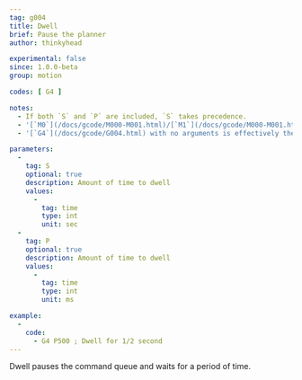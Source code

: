 ```yaml
---
tag: g004
title: Dwell
brief: Pause the planner
author: thinkyhead

experimental: false
since: 1.0.0-beta
group: motion

codes: [ G4 ]

notes:
  - If both `S` and `P` are included, `S` takes precedence.
  - '[`M0`](/docs/gcode/M000-M001.html)/[`M1`](/docs/gcode/M000-M001.html) provides an interruptible "dwell" (Marlin 1.1.0 and up).'
  - '[`G4`](/docs/gcode/G004.html) with no arguments is effectively the same as [`M400`](/docs/gcode/M400.html).'

parameters:
  -
    tag: S
    optional: true
    description: Amount of time to dwell
    values:
      -
        tag: time
        type: int
        unit: sec
  -
    tag: P
    optional: true
    description: Amount of time to dwell
    values:
      -
        tag: time
        type: int
        unit: ms

example:
  -
    code:
      - G4 P500 ; Dwell for 1/2 second
---
```


Dwell pauses the command queue and waits for a period of time.
